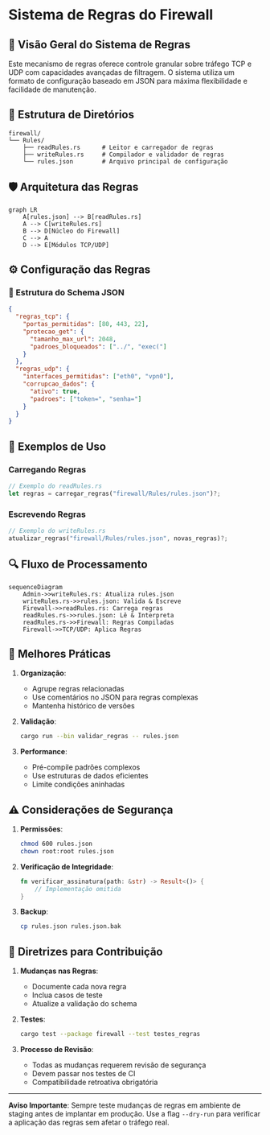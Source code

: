 # Sistema de Regras do Firewall

## 📜 Visão Geral do Sistema de Regras

Este mecanismo de regras oferece controle granular sobre tráfego TCP e UDP com capacidades avançadas de filtragem. O sistema utiliza um formato de configuração baseado em JSON para máxima flexibilidade e facilidade de manutenção.

## 📂 Estrutura de Diretórios

```
firewall/
└── Rules/
    ├── readRules.rs      # Leitor e carregador de regras
    ├── writeRules.rs     # Compilador e validador de regras  
    └── rules.json        # Arquivo principal de configuração
```

## 🛡️ Arquitetura das Regras

```mermaid
graph LR
    A[rules.json] --> B[readRules.rs]
    A --> C[writeRules.rs]
    B --> D[Núcleo do Firewall]
    C --> A
    D --> E[Módulos TCP/UDP]
```

## ⚙️ Configuração das Regras

### 📝 Estrutura do Schema JSON

```json
{
  "regras_tcp": {
    "portas_permitidas": [80, 443, 22],
    "protecao_get": {
      "tamanho_max_url": 2048,
      "padroes_bloqueados": ["../", "exec("]
    }
  },
  "regras_udp": {
    "interfaces_permitidas": ["eth0", "vpn0"],
    "corrupcao_dados": {
      "ativo": true,
      "padroes": ["token=", "senha="]
    }
  }
}
```

## 🚀 Exemplos de Uso

### Carregando Regras
```rust
// Exemplo do readRules.rs
let regras = carregar_regras("firewall/Rules/rules.json")?;
```

### Escrevendo Regras
```rust
// Exemplo do writeRules.rs
atualizar_regras("firewall/Rules/rules.json", novas_regras)?;
```

## 🔍 Fluxo de Processamento

```mermaid
sequenceDiagram
    Admin->>writeRules.rs: Atualiza rules.json
    writeRules.rs->>rules.json: Valida & Escreve
    Firewall->>readRules.rs: Carrega regras
    readRules.rs->>rules.json: Lê & Interpreta
    readRules.rs->>Firewall: Regras Compiladas
    Firewall->>TCP/UDP: Aplica Regras
```

## 📌 Melhores Práticas

1. **Organização**:
   - Agrupe regras relacionadas
   - Use comentários no JSON para regras complexas
   - Mantenha histórico de versões

2. **Validação**:
   ```bash
   cargo run --bin validar_regras -- rules.json
   ```

3. **Performance**:
   - Pré-compile padrões complexos
   - Use estruturas de dados eficientes
   - Limite condições aninhadas

## ⚠️ Considerações de Segurança

1. **Permissões**:
   ```bash
   chmod 600 rules.json
   chown root:root rules.json
   ```

2. **Verificação de Integridade**:
   ```rust
   fn verificar_assinatura(path: &str) -> Result<()> {
       // Implementação omitida
   }
   ```

3. **Backup**:
   ```bash
   cp rules.json rules.json.bak
   ```

## 🤝 Diretrizes para Contribuição

1. **Mudanças nas Regras**:
   - Documente cada nova regra
   - Inclua casos de teste
   - Atualize a validação do schema

2. **Testes**:
   ```bash
   cargo test --package firewall --test testes_regras
   ```

3. **Processo de Revisão**:
   - Todas as mudanças requerem revisão de segurança
   - Devem passar nos testes de CI
   - Compatibilidade retroativa obrigatória

---

**Aviso Importante**: Sempre teste mudanças de regras em ambiente de staging antes de implantar em produção. Use a flag `--dry-run` para verificar a aplicação das regras sem afetar o tráfego real.